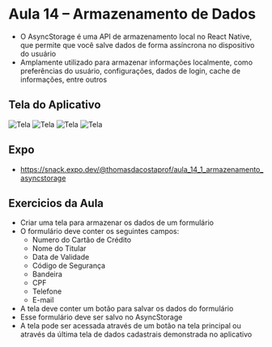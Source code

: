 # Aula 14 – Armazenamento de Dados

- O AsyncStorage é uma API de armazenamento local no React Native, que permite que você salve dados de forma assíncrona no dispositivo do usuário
- Amplamente utilizado para armazenar informações localmente, como preferências do usuário, configurações, dados de login, cache de informações, entre outros

## Tela do Aplicativo

![Tela](screen1.png) ![Tela](screen2.png) ![Tela](screen3.png) ![Tela](screen4.png)

## Expo

- https://snack.expo.dev/@thomasdacostaprof/aula_14_1_armazenamento_asyncstorage

## Exercicios da Aula

- Criar uma tela para armazenar os dados de um formulário
- O formulário deve conter os seguintes campos:
  - Numero do Cartão de Crédito
  - Nome do Titular
  - Data de Validade
  - Código de Segurança
  - Bandeira
  - CPF
  - Telefone
  - E-mail
- A tela deve conter um botão para salvar os dados do formulário
- Esse formulário deve ser salvo no AsyncStorage
- A tela pode ser acessada através de um botão na tela principal ou através da última tela de dados cadastrais demonstrada no aplicativo

